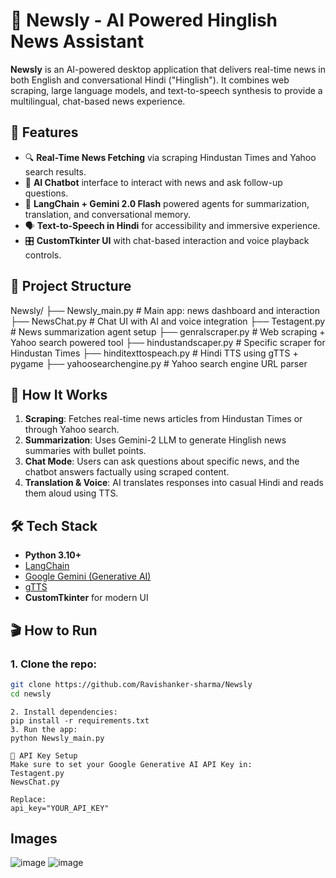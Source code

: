 # 📰 Newsly - AI Powered Hinglish News Assistant

**Newsly** is an AI-powered desktop application that delivers real-time news in both English and conversational Hindi ("Hinglish"). It combines web scraping, large language models, and text-to-speech synthesis to provide a multilingual, chat-based news experience.

## 🚀 Features

- 🔍 **Real-Time News Fetching** via scraping Hindustan Times and Yahoo search results.
- 🤖 **AI Chatbot** interface to interact with news and ask follow-up questions.
- 🧠 **LangChain + Gemini 2.0 Flash** powered agents for summarization, translation, and conversational memory.
- 🗣️ **Text-to-Speech in Hindi** for accessibility and immersive experience.
- 🎛️ **CustomTkinter UI** with chat-based interaction and voice playback controls.

## 📂 Project Structure

Newsly/
├── Newsly_main.py # Main app: news dashboard and interaction
├── NewsChat.py # Chat UI with AI and voice integration
├── Testagent.py # News summarization agent setup
├── genralscraper.py # Web scraping + Yahoo search powered tool
├── hindustandscaper.py # Specific scraper for Hindustan Times
├── hinditexttospeach.py # Hindi TTS using gTTS + pygame
├── yahoosearchengine.py # Yahoo search engine URL parser


## 🧠 How It Works

1. **Scraping**: Fetches real-time news articles from Hindustan Times or through Yahoo search.
2. **Summarization**: Uses Gemini-2 LLM to generate Hinglish news summaries with bullet points.
3. **Chat Mode**: Users can ask questions about specific news, and the chatbot answers factually using scraped content.
4. **Translation & Voice**: AI translates responses into casual Hindi and reads them aloud using TTS.

## 🛠️ Tech Stack

- **Python 3.10+**
- [LangChain](https://www.langchain.com/)
- [Google Gemini (Generative AI)](https://ai.google.dev/)
- [gTTS](https://pypi.org/project/gTTS/)
- **CustomTkinter** for modern UI

## 🎬 How to Run

### 1. Clone the repo:
```bash
git clone https://github.com/Ravishanker-sharma/Newsly
cd newsly
```
```
2. Install dependencies:
pip install -r requirements.txt
3. Run the app:
python Newsly_main.py
```
```
🔑 API Key Setup
Make sure to set your Google Generative AI API Key in:
Testagent.py
NewsChat.py
```
```
Replace:
api_key="YOUR_API_KEY"
```


## Images
![image](https://github.com/user-attachments/assets/7bd26947-a179-4703-9721-0283a5d72e8c)
![image](https://github.com/user-attachments/assets/52a28448-85d4-4a2a-9116-4c64c03f5f2e)

